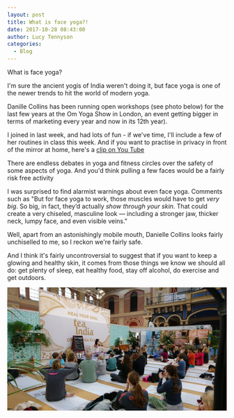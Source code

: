 ```yaml
---
layout: post
title: What is face yoga?!
date: 2017-10-28 08:43:00
author: Lucy Tennyson
categories:
  - Blog
---
```



What is face yoga?

I'm sure the ancient yogis of India weren't doing it, but face yoga is one of the newer trends to hit the world of modern yoga.

Danille Collins has been running open workshops (see photo below) for the last few years at the Om Yoga Show in London, an event getting bigger in terms of marketing every year and now in its 12th year).

I joined in last week, and had lots of fun - if we've time, I'll include a few of her routines in class this week. And if you want to practise in privacy in front of the mirror at home, here's a [clip on You Tube](https://www.youtube.com/watch?v=Vb_xcKcYs0Q)

There are endless debates in yoga and fitness circles over the safety of some aspects of yoga. And you'd think pulling a few faces would be a fairly risk free activity

I was surprised to find alarmist warnings about even face yoga. Comments such as "But for face yoga to work, those muscles would have to get *very big*. So big, in fact, they’d actually *show through your skin*. That could create a very chiseled, masculine look — including a stronger jaw, thicker neck, lumpy face, and even visible veins."

Well, apart from an astonishingly mobile mouth, Danielle Collins looks fairly unchiselled to me, so I reckon we're fairly safe.

And I think it's fairly uncontroversial to suggest that if you want to keep a glowing and healthy skin, it comes from those things we know we should all do: get plenty of sleep, eat healthy food, stay off alcohol, do exercise and get outdoors.

![](/uploads/versions/yogablog27octface---x----1417-797x---.jpg)